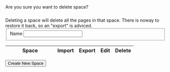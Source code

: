 
<script language='javascript'>
$(document).ready(function(){
    
    $("#confirmdelete").dialog({autoOpen: false,
                                width: 550,
                                modal: true});
    
    $("#spaceform").dialog({autoOpen: false,
            width: 550,
            modal: true});
    
    var confirmdelete = function(options){
        var options = $.extend({space: 'this',
                                ok: $.noop,
                                cancel: $.noop}, options);
        $("#confirmdelete > #space").text(options.space);
        $("#confirmdelete").dialog("option", "buttons", {'Ok': function(){
                                                                options.ok();
                                                                $(this).dialog("close");
                                                                },
                                                         'Cancel': function() {
                                                             options.cancel();
                                                             $(this).dialog("close");
                                                             }
                                                         });
        $("#confirmdelete").dialog("open");
    };
    
    
    
    var remotecall = function(options) {
        var options = $.extend({success: $.noop,
                                error: function(xhr, text, exc){
                                        alert("Got error while executing action: " + text);
                                        },
                                data: {}}, options);
                                    
        
        $.ajax({url: options.uri,
                dataType: 'json',
                data: options.data,
                success: options.success,
                error: options.error});
    };
    
    var listspaces = function(options) {
        var options = $.extend(options, {uri: LFW_CONFIG['uris']['listSpaces']});
        remotecall(options);
    };
    
    var deletespace = function(spacename, options){
        var options = $.extend(options, {uri: LFW_CONFIG['uris']['deleteSpace'],
                                        data: {name: spacename}});
        remotecall(options);
    };
    
    var createspace = function(spacename, options){
        var options = $.extend(options, {uri: LFW_CONFIG['uris']['createSpace'],
                                        data: {name: spacename}});
        remotecall(options);
    };
    
    var editspace = function(name, newname, options){
        var options = $.extend(options, {uri: LFW_CONFIG['uris']['updateSpace'],
                                        data: {name: name,
                                               newname: newname}});
        remotecall(options);
    };
    
    console.log("Doing a list spaces call");
    
    var render = function(){
        listspaces({success: function(data){
                                var tbody = $("#spaceslist > tbody");
                                console.log("listspaces succeeded, rendering list...");
                                tbody.empty();
                                $.each(data, function(i, space){
                                    if (space == "Admin") return;
                                    
                                    tbody.append($("<tr>").append($("<td>").text(space))
                                                          .append($("<td>").append($('<a>', {style: 'cursor: pointer'}).data('space', space).text('import').click(function(){
                                                                alert("import");
                                                              })))
                                                          .append($("<td>").append($('<a>', {style: 'cursor: pointer'}).data('space', space).text('export').click(function(){
                                                              alert("export");
                                                              })))
                                                          .append($("<td>").append($('<a>', {style: 'cursor: pointer'}).data('space', space).text('edit').click(function() {
                                                                var space = $(this).data('space');
                                                                
                                                                $("#spaceform input").removeClass("ui-state-error").val(space);
                                                                $("#spaceform").dialog("option", "title", "Edit Space");
                                                                $("#spaceform").dialog("option", "buttons", {"Edit Space": function(){
                                                                                                            $dialog = $(this);
                                                                                                            $input = $(this).find("input").removeClass("ui-state-error");
                                                                                                            
                                                                                                            var spacename = $.trim($dialog.find("#name").val());
                                                                                                            if (spacename == ""){
                                                                                                                $input.addClass("ui-state-error");
                                                                                                                return;
                                                                                                            }
                                                                                                            if (space == spacename){
                                                                                                                $dialog.dialog("close");
                                                                                                                return;
                                                                                                            }
                                                                                                            
                                                                                                            editspace(space, spacename, {success: function(){
                                                                                                                render();
                                                                                                                $dialog.dialog("close");
                                                                                                            }, error: function(){
                                                                                                                alert("Failed to create space");
                                                                                                                $dialog.dialog("close");
                                                                                                            }});
                                                                                                        },
                                                                                                        
                                                                                                      "Cancel": function(){
                                                                                                          $(this).dialog("close");
                                                                                                        }});
                                                                                
                                                                $("#spaceform").dialog("open");
                                                              })))
                                                          .append($("<td>").append($('<a>', {style: 'cursor: pointer'}).data('space', space).text('delete').click(function(){
                                                                var space = $(this).data('space');
                                                                confirmdelete({space: space,
                                                                         ok: function(){
                                                                             deletespace(space, {success: function(){
                                                                                    render();
                                                                                 }});
                                                                         }});
                                                              }))));
                                });
                            }});
    };
    
    $("#createspace").button().click(function() {
        $("#spaceform").dialog("option", "title", "Create Space");
        $("#spaceform  input").removeClass("ui-state-error").val("");
        $("#spaceform").dialog("option", "buttons", {"Create Space": function(){
                                                    $dialog = $(this);
                                                    $input = $(this).find("input").removeClass("ui-state-error");
                                                    
                                                    var spacename = $.trim($(this).find("#name").val());
                                                    if (spacename == ""){
                                                        $input.addClass("ui-state-error");
                                                        return;
                                                    }
                                                    
                                                    createspace(spacename, {success: function(){
                                                        render();
                                                        $dialog.dialog("close");
                                                    }, error: function(){
                                                        alert("Failed to create space");
                                                        $dialog.dialog("close");
                                                    }});
                                                },
                                                
                                              "Cancel": function(){
                                                  $(this).dialog("close");
                                                }});
                        
        $("#spaceform").dialog("open");
    });


    render();
});

function createspace() {
    alert('Hello');
}
</script>

<div id='confirmdelete' title='Delete Space'>
    Are you sure you want to delete <b id='space'></b> space?
    <div class='notice' style='margin-top: 25px;'>
    Deleting a space will delete all the pages in that space. There
    is noway to restore it back, so an "export" is adviced.
    </div>
</div>

<div id="spaceform" title="Create new space">
    <form>
    <fieldset>
        <label for="name">Name</label>
        <input type="text" name="name" id="name" class="text ui-widget-content ui-corner-all " />
    </fieldset>
    </form>
</div>

<table id='spaceslist' style='width: 80%;'>
<thead>
    <tr>
        <th style='width: 50%;'>Space</th>
        <th>Import</th>
        <th>Export</th>
        <th>Edit</th>
        <th>Delete</th>
    </tr>
</thead>
<tbody>
</tbody>
</table>

<button id='createspace'>Create New Space</button>
